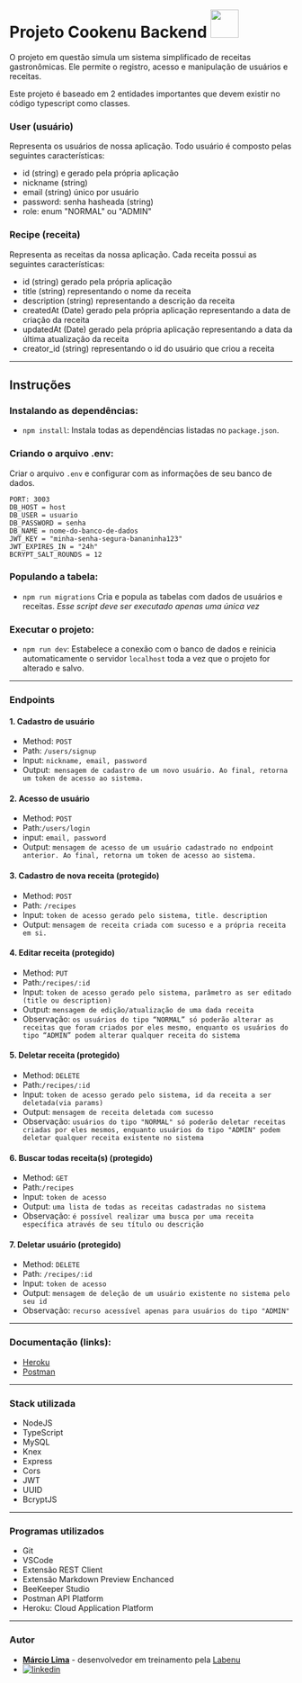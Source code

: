 # Projeto Cookenu Backend <img src="https://notion-emojis.s3-us-west-2.amazonaws.com/prod/svg-twitter/1f371.svg" width="50" height="50">

O projeto em questão simula um sistema simplificado de receitas gastronômicas. Ele permite o registro, acesso e manipulação de usuários e receitas.

Este projeto é baseado em 2 entidades importantes que devem existir no código typescript como classes.

### User (usuário)

Representa os usuários de nossa aplicação. Todo usuário é composto pelas seguintes características:

-   id (string) e gerado pela própria aplicação
-   nickname (string)
-   email (string) único por usuário
-   password: senha hasheada (string)
-   role: enum "NORMAL" ou "ADMIN"

### Recipe (receita)

Representa as receitas da nossa aplicação. Cada receita possui as seguintes características:

-   id (string) gerado pela própria aplicação
-   title (string) representando o nome da receita
-   description (string) representando a descrição da receita
-   createdAt (Date) gerado pela própria aplicação representando a data de criação da receita
-   updatedAt (Date) gerado pela própria aplicação representando a data da última atualização da receita
-   creator_id (string) representando o id do usuário que criou a receita

---

## Instruções

### Instalando as dependências:

-   `npm install`:
    Instala todas as dependências listadas no `package.json`.

### Criando o arquivo .env:

Criar o arquivo `.env` e configurar com as informações de seu banco de dados.

```
PORT: 3003
DB_HOST = host
DB_USER = usuario
DB_PASSWORD = senha
DB_NAME = nome-do-banco-de-dados
JWT_KEY = "minha-senha-segura-bananinha123"
JWT_EXPIRES_IN = "24h"
BCRYPT_SALT_ROUNDS = 12
```

### Populando a tabela:

-   `npm run migrations`
    Cria e popula as tabelas com dados de usuários e receitas.
    _Esse script deve ser executado apenas uma única vez_

### Executar o projeto:

-   `npm run dev`:
    Estabelece a conexão com o banco de dados e reinicia automaticamente o servidor `localhost` toda a vez que o projeto for alterado e salvo.

---

### Endpoints

#### 1. Cadastro de usuário

-   Method: `POST`
-   Path: `/users/signup`
-   Input: `nickname, email, password`
-   Output:` mensagem de cadastro de um novo usuário. Ao final, retorna um token de acesso ao sistema.`

#### 2. Acesso de usuário

-   Method: `POST`
-   Path:`/users/login`
-   input: `email, password`
-   Output: `mensagem de acesso de um usuário cadastrado no endpoint anterior. Ao final, retorna um token de acesso ao sistema.`

#### 3. Cadastro de nova receita (protegido)

-   Method: `POST`
-   Path: `/recipes`
-   Input: `token de acesso gerado pelo sistema, title. description`
-   Output: `mensagem de receita criada com sucesso e a própria receita em si.`

#### 4. Editar receita (protegido)

-   Method: `PUT`
-   Path:`/recipes/:id`
-   Input: `token de acesso gerado pelo sistema, parâmetro as ser editado (title ou description)`
-   Output: `mensagem de edição/atualização de uma dada receita`
-   Observação: `os usuários do tipo “NORMAL” só poderão alterar as receitas que foram criados por eles mesmo, enquanto os usuários do tipo “ADMIN” podem alterar qualquer receita do sistema`

#### 5. Deletar receita (protegido)

-   Method: `DELETE`
-   Path:`/recipes/:id`
-   Input: `token de acesso gerado pelo sistema, id da receita a ser deletada(via params)`
-   Output: `mensagem de receita deletada com sucesso`
-   Observação: `usuários do tipo "NORMAL" só poderão deletar receitas criadas por eles mesmos, enquanto usuários do tipo "ADMIN" podem deletar qualquer receita existente no sistema`

#### 6. Buscar todas receita(s) (protegido)

-   Method: `GET`
-   Path:`/recipes`
-   Input: `token de acesso`
-   Output: `uma lista de todas as receitas cadastradas no sistema`
-   Observação: `é possível realizar uma busca por uma receita específica através de seu título ou descrição`

#### 7. Deletar usuário (protegido)

-   Method: `DELETE`
-   Path: `/recipes/:id`
-   Input: `token de acesso`
-   Output: `mensagem de deleção de um usuário existente no sistema pelo seu id`
-   Observação: `recurso acessível apenas para usuários do tipo "ADMIN"`

---

### Documentação (links):

- [Heroku](https://cookenu-backend-marcio-aragon.herokuapp.com/ping)
- [Postman](https://documenter.getpostman.com/view/20789615/VUjMoRQj)

---

### Stack utilizada

-   NodeJS
-   TypeScript
-   MySQL
-   Knex
-   Express
-   Cors
-   JWT
-   UUID
-   BcryptJS

---

### Programas utilizados

-   Git
-   VSCode
-   Extensão REST Client
-   Extensão Markdown Preview Enchanced
-   BeeKeeper Studio
-   Postman API Platform
-   Heroku: Cloud Application Platform

---

### Autor

- [**Márcio Lima**](https://github.com/MarcioLima79) - desenvolvedor em treinamento pela [Labenu](https://www.labenu.com.br/)
- [![linkedin](https://img.shields.io/badge/linkedin-0A66C2?style=for-the-badge&logo=linkedin&logoColor=white)](https://www.linkedin.com/in/marcio-lima79)
